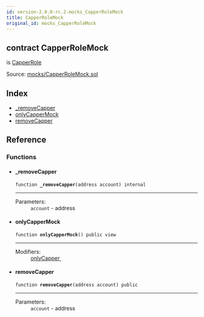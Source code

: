 ```yaml
---
id: version-2.0.0-rc.2-mocks_CapperRoleMock
title: CapperRoleMock
original_id: mocks_CapperRoleMock
---
```


<div class="contract-doc"><div class="contract"><h2 class="contract-header"><span class="contract-kind">contract</span> CapperRoleMock</h2><p class="base-contracts"><span>is</span> <a href="access_roles_CapperRole.html">CapperRole</a></p><div class="source">Source: <a href="https://github.com/OpenZeppelin/zeppelin-solidity/blob/v2.0.0-rc.2/contracts/mocks/CapperRoleMock.sol" target="_blank">mocks/CapperRoleMock.sol</a></div></div><div class="index"><h2>Index</h2><ul><li><a href="mocks_CapperRoleMock.html#_removeCapper">_removeCapper</a></li><li><a href="mocks_CapperRoleMock.html#onlyCapperMock">onlyCapperMock</a></li><li><a href="mocks_CapperRoleMock.html#removeCapper">removeCapper</a></li></ul></div><div class="reference"><h2>Reference</h2><div class="functions"><h3>Functions</h3><ul><li><div class="item function"><span id="_removeCapper" class="anchor-marker"></span><h4 class="name">_removeCapper</h4><div class="body"><code class="signature">function <strong>_removeCapper</strong><span>(address account) </span><span>internal </span></code><hr/><dl><dt><span class="label-parameters">Parameters:</span></dt><dd><div><code>account</code> - address</div></dd></dl></div></div></li><li><div class="item function"><span id="onlyCapperMock" class="anchor-marker"></span><h4 class="name">onlyCapperMock</h4><div class="body"><code class="signature">function <strong>onlyCapperMock</strong><span>() </span><span>public </span><span>view </span></code><hr/><dl><dt><span class="label-modifiers">Modifiers:</span></dt><dd><a href="access_roles_CapperRole.html#onlyCapper">onlyCapper </a></dd></dl></div></div></li><li><div class="item function"><span id="removeCapper" class="anchor-marker"></span><h4 class="name">removeCapper</h4><div class="body"><code class="signature">function <strong>removeCapper</strong><span>(address account) </span><span>public </span></code><hr/><dl><dt><span class="label-parameters">Parameters:</span></dt><dd><div><code>account</code> - address</div></dd></dl></div></div></li></ul></div></div></div>
